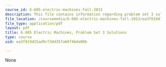 ```yaml
---
course_id: 6-685-electric-machines-fall-2013
description: This file contains information regarding problem set 3 solution.
file_location: /coursemedia/6-685-electric-machines-fall-2013/ea3f819d15ad9cf3dd35fa60f4bda00b_MIT6_685F13_ps03ans.pdf
file_type: application/pdf
layout: pdf
title: 6.685 Electric Machines, Problem Set 3 Solutions
type: course
uid: ea3f819d15ad9cf3dd35fa60f4bda00b

---
```

None